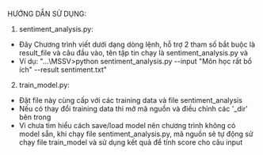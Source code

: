 HƯỚNG DẪN SỬ DỤNG:

1. sentiment_analysis.py:

- Đây Chương trình viết dưới dạng dòng lệnh, hỗ trợ 2 tham số bắt buộc là
  result_file và câu đầu vào, tên tập tin chạy là sentiment_analysis.py và
- Ví dụ:
"...\MSSV>python sentiment_analysis.py --input "Môn học rất bổ ích" --result sentiment.txt"

2. train_model.py:

- Đặt file này cùng cấp với các training data và file sentiment_analysis
- Nếu có thay đổi training data thì mở mã nguồn và điều chỉnh các '_dir' bên trong
- Vì chưa tìm hiểu cách save/load model nên chương trình không có model sẵn, khi chạy file
  sentiment_analysis.py, mã nguồn sẽ tự động sử chạy file train_model và sử dụng kết quả để
  tính score cho câu input